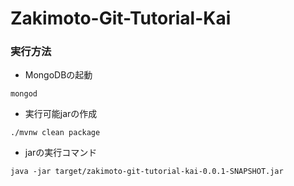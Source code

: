 # Zakimoto-Git-Tutorial-Kai

### 実行方法

* MongoDBの起動

```
mongod
```

* 実行可能jarの作成

```
./mvnw clean package
```

* jarの実行コマンド

```
java -jar target/zakimoto-git-tutorial-kai-0.0.1-SNAPSHOT.jar 
```
